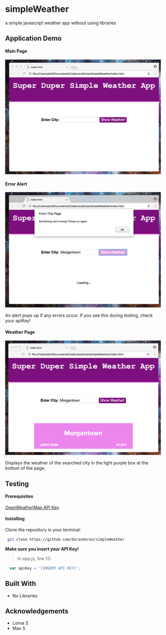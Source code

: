 # simpleWeather
a simple javascript weather app without using libraries

## Application Demo

#### Main Page 
![Main Page](https://github.com/dorandoran/simpleWeather/blob/master/images/mainPage.png)

#### Error Alert
![Error Alert](https://github.com/dorandoran/simpleWeather/blob/master/images/errorAlert.png)

An alert pops up if any errors occur. If you see this during testing, check your apiKey!

#### Weather Page
![Searched City](https://github.com/dorandoran/simpleWeather/blob/master/images/afterSearch.png)

Displays the weather of the searched city in the light purple box at the bottom of the page.

## Testing

#### Prerequisites
[OpenWeatherMap API Key](https://openweathermap.org/api)

#### Installing
Clone the repository in your terminal:
```sh
 git clone https://github.com/dorandoran/simpleWeather
```
**Make sure you insert your API Key!**

> In app.js, line 13:
```javascript
  var apiKey = '[INSERT API KEY]';
```

## Built With
- No Libraries

## Acknowledgements
- Lorna S
- Max S
